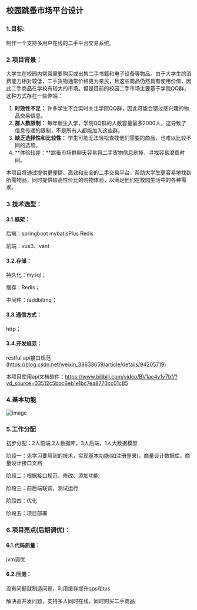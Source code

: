 ## 校园跳蚤市场平台设计

### 1.目标:

制作一个支持多用户在线的二手平台交易系统。

### 2.项目背景：

大学生在校园内常常需要购买或出售二手书籍和电子设备等物品。由于大学生的消费能力相对较低，二手货物通常价格更为亲民，且这些商品仍然具有使用价值，因此二手商品在学校有较大的市场。但是目前的校园二手市场主要基于学院QQ群，这种方式存在一些弊端：

1. **时效性不足：** 许多学生不会实时关注学院QQ群，因此可能会错过感兴趣的物品交易信息。
2. **群人数限制：** 每年新生入学，学院QQ群的人数容量最多2000人，这导致了信息传递的限制，不是所有人都能加入这些群。
3. **缺乏选择性和比较性：** 学生可能无法轻松查找他们需要的商品，也难以比较不同的选项。
4. **体验较差：**跳蚤市场群聊天容易将二手货物信息刷掉，寻找容易浪费时间。

本项目将通过提供更便捷、高效和安全的二手交易平台，帮助大学生更容易地找到所需物品，同时提供较高性价比的购物体验，以满足他们在校园生活中的各种需求。

### 3.技术选型：

#### 3.1.框架：

后端：springboot  mybatisPlus Redis  

前端：vue3、vant

#### 3.2.存储：

持久化：mysql；

缓存：Redis；

中间件：raddbitmq；

#### 3.3.通信方式：

http；

#### 3.4.开发规范：

restful api接口规范(https://blog.csdn.net/weixin_38633659/article/details/94205719)

本项目使用api文档软件：https://www.bilibili.com/video/BV1ae4y1y7bf/?vd_source=03512c5bbc6eb1e1bc7ea8770cc01c85

### 4.基本功能

![image](https://github.com/plucknight/essc/assets/96863787/7b237897-cda6-4b7b-bf33-587728b71bac)


### 5.工作分配

初步分配：2人前端,2人数据库，3人后端，1人大数据模型

阶段一：先学习要用到的技术，实现基本功能(如注册登录)，商量设计数据库，商量设计接口文档

阶段二：根据接口规范，修改、添加功能

阶段三：前后端联调，测试运行

阶段四：优化

阶段五：项目部署

### 6.项目亮点(后期调优)：

#### 6.1.代码质量：

jvm调优

#### 6.2.压测：

没有问题就制造问题，利用缓存提升qps和tps

解决高并发问题，支持多人同时在线，同时购买二手商品
